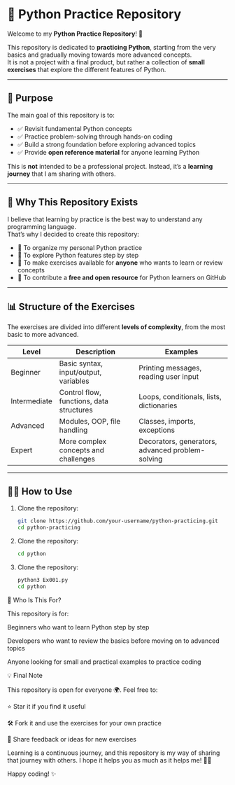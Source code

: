 # 🐍 Python Practice Repository  

Welcome to my **Python Practice Repository**! 🎉  

This repository is dedicated to **practicing Python**, starting from the very basics and gradually moving towards more advanced concepts.  
It is not a project with a final product, but rather a collection of **small exercises** that explore the different features of Python.  

---

## 📖 Purpose  

The main goal of this repository is to:  
- ✅ Revisit fundamental Python concepts  
- ✅ Practice problem-solving through hands-on coding  
- ✅ Build a strong foundation before exploring advanced topics  
- ✅ Provide **open reference material** for anyone learning Python  

This is **not** intended to be a professional project. Instead, it’s a **learning journey** that I am sharing with others.  

---

## 🌱 Why This Repository Exists  

I believe that learning by practice is the best way to understand any programming language.  
That’s why I decided to create this repository:  

- 📝 To organize my personal Python practice  
- 🐍 To explore Python features step by step  
- 📂 To make exercises available for **anyone** who wants to learn or review concepts  
- 🤝 To contribute a **free and open resource** for Python learners on GitHub  

---

## 📊 Structure of the Exercises  

The exercises are divided into different **levels of complexity**, from the most basic to more advanced.  

| Level | Description | Examples |
|-------|-------------|----------|
| Beginner | Basic syntax, input/output, variables | Printing messages, reading user input |
| Intermediate | Control flow, functions, data structures | Loops, conditionals, lists, dictionaries |
| Advanced | Modules, OOP, file handling | Classes, imports, exceptions |
| Expert | More complex concepts and challenges | Decorators, generators, advanced problem-solving |

---

## 🧑‍💻 How to Use  

1. Clone the repository:  
   ```bash
   git clone https://github.com/your-username/python-practicing.git
   cd python-practicing
2. Clone the repository:  
   ```bash
   cd python
3. Clone the repository:  
   ```bash
   python3 Ex001.py
   cd python

🚀 Who Is This For?

This repository is for:

Beginners who want to learn Python step by step

Developers who want to review the basics before moving on to advanced topics

Anyone looking for small and practical examples to practice coding

💡 Final Note

This repository is open for everyone 🌍.
Feel free to:

⭐ Star it if you find it useful

🛠️ Fork it and use the exercises for your own practice

💬 Share feedback or ideas for new exercises

Learning is a continuous journey, and this repository is my way of sharing that journey with others.
I hope it helps you as much as it helps me! 🚀🐍

Happy coding! ✨
